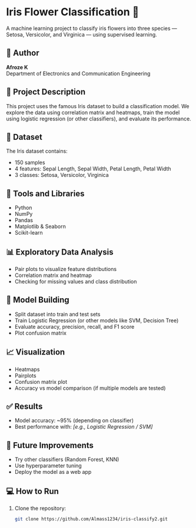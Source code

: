 # Iris Flower Classification 🌸

A machine learning project to classify iris flowers into three species — Setosa, Versicolor, and Virginica — using supervised learning.

## 👤 Author
**Afroze K**  
Department of Electronics and Communication Engineering

## 📌 Project Description
This project uses the famous Iris dataset to build a classification model. We explore the data using correlation matrix and heatmaps, train the model using logistic regression (or other classifiers), and evaluate its performance.

## 📁 Dataset
The Iris dataset contains:
- 150 samples
- 4 features: Sepal Length, Sepal Width, Petal Length, Petal Width
- 3 classes: Setosa, Versicolor, Virginica

## 🔧 Tools and Libraries
- Python
- NumPy
- Pandas
- Matplotlib & Seaborn
- Scikit-learn

## 📊 Exploratory Data Analysis
- Pair plots to visualize feature distributions
- Correlation matrix and heatmap
- Checking for missing values and class distribution

## 🧠 Model Building
- Split dataset into train and test sets
- Train Logistic Regression (or other models like SVM, Decision Tree)
- Evaluate accuracy, precision, recall, and F1 score
- Plot confusion matrix

## 📈 Visualization
- Heatmaps
- Pairplots
- Confusion matrix plot
- Accuracy vs model comparison (if multiple models are tested)

## ✅ Results
- Model accuracy: ~95% (depending on classifier)
- Best performance with: *[e.g., Logistic Regression / SVM]*

## 🧪 Future Improvements
- Try other classifiers (Random Forest, KNN)
- Use hyperparameter tuning
- Deploy the model as a web app

## 💻 How to Run
1. Clone the repository:
   ```bash
   git clone https://github.com/Almass1234/iris-classify2.git
